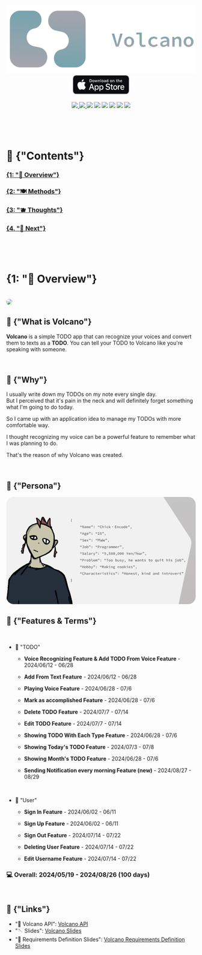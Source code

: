 <div align="center">
    <img src="readme_assets/volcano-logo-github.png" width=500>
    <br>
    <a href="https://apps.apple.com/jp/app/volcano-with-todo/id6657991782">
        <img src="readme_assets/download-on-the-app-store.png" width=150>
        <!-- TODO draw illustration of Download on the App Store -->
    </a>
        <br>
        <br>
    <a href="https://github.com/aoiorio/Volcano/releases/tag/v1.1.0">
        <img src="https://img.shields.io/badge/Volcano_version-1.1.0-white">
    </a>
    <a href="https://github.com/aoiorio/VolcanoAPI">
        <img src="https://img.shields.io/badge/Volcano_API_version-1.0.0-yellow">
    </a>
    <img src="https://github.com/aoiorio/Volcano/actions/workflows/flutter_lint.yaml/badge.svg">
    <img src="https://img.shields.io/github/commit-activity/m/aoiorio/Volcano">
    <img src="https://img.shields.io/github/license/aoiorio/Volcano">
    <img src="https://img.shields.io/badge/Flutter-3.19.6-74737B?logo=flutter">
    <img src="https://img.shields.io/badge/Dart-3.3.4-BABBC8?logo=dart">
    <img src="https://img.shields.io/badge/architecture-onion_architecture-d9d9d9">
</div>

<br>

<br>

<br>

<br>

# 🌋 {"Contents"}

### [{1: "🫣 Overview"}]()

### [{2: "🍽️ Methods"}]()

### [{3: "🫐 Thoughts"}]()

### [{4. "🦭 Next"}]()

<br>

<br>

<br>


# {1: "🫣 Overview"}

<br>

<img src="readme_assets/volcano-app-store-screenshots.png" style="border-radius: 20px">

<br>

## 🌭 {"What is Volcano"}

**Volcano** is a simple TODO app that can recognize your voices and convert them to texts as a **TODO**.
You can tell your TODO to Volcano like you're speaking with someone.

<br>

## 🧈 {"Why"}

I usually write down my TODOs on my note every single day.
<br>
But I perceived that it's pain in the neck and will definitely forget something what I'm going to do today.

So I came up with an application idea to manage my TODOs with more comfortable way.

I thought recognizing my voice can be a powerful feature to remember what I was planning to do.

That's the reason of why Volcano was created.

<br>

## 🐓 {"Persona"}
<img src="readme_assets/volcano-persona.png" style="border-radius: 20px">


<br>

## 🍈 {"Features & Terms"}

<br>

- 📁 "TODO"

    - **Voice Recognizing Feature & Add TODO From Voice Feature** - 2024/06/12 - 06/28

    - **Add From Text Feature** - 2024/06/12 - 06/28

    - **Playing Voice Feature** - 2024/06/28 - 07/6

    - **Mark as accomplished Feature** - 2024/06/28 - 07/6

    - **Delete TODO Feature** - 2024/07/7 - 07/14

    - **Edit TODO Feature** - 2024/07/7 - 07/14

    - **Showing TODO With Each Type Feature** - 2024/06/28 - 07/6

    - **Showing Today's TODO Feature** - 2024/07/3 - 07/8

    - **Showing Month's TODO Feature** - 2024/06/28 - 07/6

    - **Sending Notification every morning Feature (new)** - 2024/08/27 - 08/29

<br>

- 🥕 "User"

    - **Sign In Feature** - 2024/06/02 - 06/11

    - **Sign Up Feature** - 2024/06/02 - 06/11

    - **Sign Out Feature** - 2024/07/14 - 07/22

    - **Deleting User Feature** - 2024/07/14 - 07/22

    - **Edit Username Feature** - 2024/07/14 - 07/22

### 💻 Overall: 2024/05/19 - 2024/08/26 (100 days)

<br>

## 🫨 {"Links"}
- "🦀 Volcano API": [Volcano API](https://github.com/aoiorio/VolcanoAPI)
- "🪡 Slides": [Volcano Slides](https://docs.google.com/presentation/d/1eIEV2Hm08teWd2m_5D9OY7se3-NyqIaro5_hdHCcKiI/edit?usp=sharing)
- "🧳 Requirements Definition Slides": [Volcano Requirements Definition Slides](https://docs.google.com/presentation/d/1VScbl4NEXO8QbhK5rt-C63ebLQKySBvkVg6RB1wOrgI/edit?usp=sharing)
